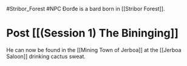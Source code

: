 #Stribor_Forest #NPC 
Đorđe is a bard born in [[Stribor Forest]]. 
# Post [[(Session 1) The Bininging]]
He can now be found in the [[Mining Town of Jerboa]] at the [[Jerboa Saloon]] drinking cactus sweat.